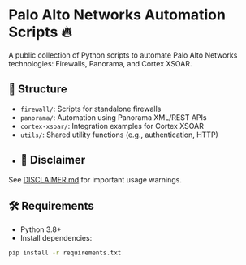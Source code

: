 # Palo Alto Networks Automation Scripts 🔥

A public collection of Python scripts to automate Palo Alto Networks technologies: Firewalls, Panorama, and Cortex XSOAR.

## 📁 Structure

- `firewall/`: Scripts for standalone firewalls
- `panorama/`: Automation using Panorama XML/REST APIs
- `cortex-xsoar/`: Integration examples for Cortex XSOAR
- `utils/`: Shared utility functions (e.g., authentication, HTTP)
- ## 📘 Disclaimer

See [DISCLAIMER.md](DISCLAIMER.md) for important usage warnings.

## 🛠 Requirements

- Python 3.8+
- Install dependencies:

```bash
pip install -r requirements.txt
